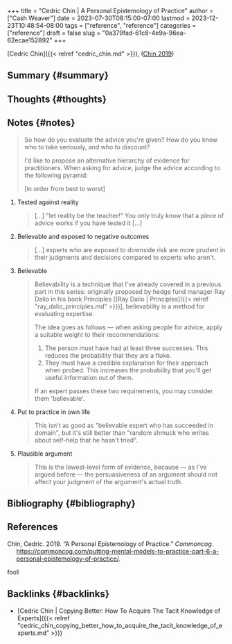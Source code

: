 +++
title = "Cedric Chin | A Personal Epistemology of Practice"
author = ["Cash Weaver"]
date = 2023-07-30T08:15:00-07:00
lastmod = 2023-12-23T10:48:54-08:00
tags = ["reference", "reference"]
categories = ["reference"]
draft = false
slug = "0a379fad-61c8-4e9a-96ea-62ecae152892"
+++

[Cedric Chin]({{< relref "cedric_chin.md" >}}), (<a href="#citeproc_bib_item_1">Chin 2019</a>)


## Summary {#summary}


## Thoughts {#thoughts}


## Notes {#notes}

> So how do you evaluate the advice you're given? How do you know who to take seriously, and who to discount?
>
> I'd like to propose an alternative hierarchy of evidence for practitioners. When asking for advice, judge the advice according to the following pyramid:
>
> [in order from best to worst]

1.  Tested against reality

    > [...] "let reality be the teacher!" You only truly know that a piece of advice works if you have tested it [...]

2.  Believable and exposed to negative outcomes

    > [...] experts who are exposed to downside risk are more prudent in their judgments and decisions compared to experts who aren't.

3.  Believable

    > Believability is a technique that I've already covered in a previous part in this series: originally proposed by hedge fund manager Ray Dalio in his book Principles [[Ray Dalio | Principles]({{< relref "ray_dalio_principles.md" >}})], believability is a method for evaluating expertise.
    >
    > The idea goes as follows — when asking people for advice, apply a suitable weight to their recommendations:
    >
    > 1.  The person must have had at least three successes. This reduces the probability that they are a fluke.
    > 2.  They must have a credible explanation for their approach when probed. This increases the probability that you'll get useful information out of them.
    >
    > If an expert passes these two requirements, you may consider them 'believable'.

4.  Put to practice in own life

    > This isn't as good as "believable expert who has succeeded in domain", but it's still better than "random shmuck who writes about self-help that he hasn't tried".

5.  Plausible argument

    > This is the lowest-level form of evidence, because — as I've argued before — the persuasiveness of an argument should not affect your judgment of the argument's actual truth.


## Bibliography {#bibliography}

## References

<style>.csl-entry{text-indent: -1.5em; margin-left: 1.5em;}</style><div class="csl-bib-body">
  <div class="csl-entry"><a id="citeproc_bib_item_1"></a>Chin, Cedric. 2019. “A Personal Epistemology of Practice.” <i>Commoncog</i>. <a href="https://commoncog.com/putting-mental-models-to-practice-part-6-a-personal-epistemology-of-practice/">https://commoncog.com/putting-mental-models-to-practice-part-6-a-personal-epistemology-of-practice/</a>.</div>
</div>

foo1


## Backlinks {#backlinks}

-   [Cedric Chin | Copying Better: How To Acquire The Tacit Knowledge of Experts]({{< relref "cedric_chin_copying_better_how_to_acquire_the_tacit_knowledge_of_experts.md" >}})

